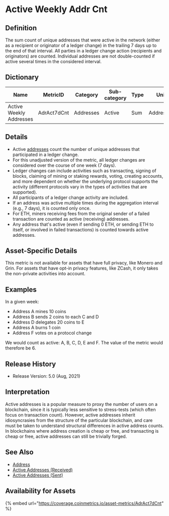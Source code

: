 # Active Weekly Addr Cnt

## **Definition**

The sum count of unique addresses that were active in the network (either as a recipient or originator of a ledger change) in the trailing 7 days up to the end of that interval. All parties in a ledger change action (recipients and originators) are counted. Individual addresses are not double-counted if active several times in the considered interval.

## **Dictionary**

| Name                    | **MetricID** | **Category** | **Sub-category** | **Type** | **Unit**  | **Interval** |
| ----------------------- | ------------ | ------------ | ---------------- | -------- | --------- | ------------ |
| Active Weekly Addresses | AdrAct7dCnt  | Addresses    | Active           | Sum      | Addresses | 1 day        |

## **Details**

* Active [addresses](../../on-chain-data/on-chain-basics.md#address) count the number of unique addresses that participated in a ledger change.
* For this unadjusted version of the metric, all ledger changes are considered over the course of one week (7 days).
* Ledger changes can include activities such as transacting, signing of blocks, claiming of mining or staking rewards, voting, creating accounts, and more dependent on whether the underlying protocol supports the activity (different protocols vary in the types of activities that are supported).
* All participants of a ledger change activity are included.
* If an address was active multiple times during the aggregation interval (e.g., 7 days), it is counted only once.
* For ETH, miners receiving fees from the original sender of a failed transaction are counted as active (receiving) addresses.
* Any address that's active (even if sending 0 ETH, or sending ETH to itself, or involved in failed transactions) is counted towards active addresses.

## **Asset-Specific Details**

This metric is not available for assets that have full privacy, like Monero and Grin. For assets that have opt-in privacy features, like ZCash, it only takes the non-private activities into account.

## **Examples**

In a given week:

* Address A mines 10 coins
* Address B sends 2 coins to each C and D
* Address D delegates 20 coins to E
* Address A burns 1 coin
* Address F votes on a protocol change

We would count as active: A, B, C, D, E and F. The value of the metric would therefore be 6.

## **Release History**

* Release Version: 5.0 (Aug, 2021)

## **Interpretation**

Active addresses is a popular measure to proxy the number of users on a blockchain, since it is typically less sensitive to stress-tests (which often focus on transaction count). However, active addresses inherit idiosyncrasies from the structure of the particular blockchain, and care must be taken to understand structural differences in active address counts. In blockchains where address creation is cheap or free, and transacting is cheap or free, active addresses can still be trivially forged.

## **See Also**

* [Address](../../on-chain-data/on-chain-basics.md#address)
* [Active Addresses (Received)](adractreccnt.md)
* [Active Addresses (Sent)](adractsentcnt.md)

## Availability for Assets

{% embed url="https://coverage.coinmetrics.io/asset-metrics/AdrAct7dCnt" %}
